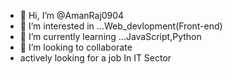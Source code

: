 - 👋 Hi, I’m @AmanRaj0904
- 👀 I’m interested in ...Web_devlopment(Front-end)
- 🌱 I’m currently learning ...JavaScript,Python
- 💞️ I’m looking to collaborate
-  actively looking for a job In IT Sector

<!---
AmanRaj0904/AmanRaj0904 is a ✨ special ✨ repository because its `README.md` (this file) appears on your GitHub profile.
You can click the Preview link to take a look at your changes.
--->
